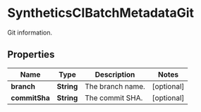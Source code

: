 

# SyntheticsCIBatchMetadataGit

Git information.

## Properties

Name | Type | Description | Notes
------------ | ------------- | ------------- | -------------
**branch** | **String** | The branch name. |  [optional]
**commitSha** | **String** | The commit SHA. |  [optional]



